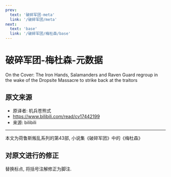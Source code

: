 ```yaml
---
prev:
  text: '破碎军团-meta'
  link: '/破碎军团/meta'
next:
  text: 'base'
  link: '/破碎军团/梅杜森/base'
---
```


# 破碎军团-梅杜森-元数据

On the Cover: The Iron Hands, Salamanders and Raven Guard regroup in the wake of the Dropsite Massacre to strike back at the traitors

## 原文来源

+ 原译者: 机兵苍熊式
+ <https://www.bilibili.com/read/cv17442199>
+ 来源: bilibili

--------

本文为荷鲁斯叛乱系列的第43部, 小说集《破碎军团》中的《梅杜森》

## 对原文进行的修正

替换标点, 将括号注解修正为脚注.
